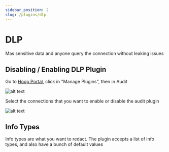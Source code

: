 ```yaml
---
sidebar_position: 2
slug: /plugins/dlp
---
```


# DLP

Mas sensitive data and anyone query the connection without leaking issues

## Disabling / Enabling DLP Plugin

Go to [Hoop Portal](https://app.hoop.dev), click in "Manage Plugins", then in Audit

![alt text](https://hoopartifacts.s3.amazonaws.com/screenshots/hoop/browser-manage-plugins-dlp.png)

Select the connections that you want to enable or disable the audit plugin

![alt text](https://hoopartifacts.s3.amazonaws.com/screenshots/hoop/browser-manage-plugin-modal-dlp.png)

## Info Types

Info types are what you want to redact. The plugin accepts a list of info types,
and also have a bunch of default values